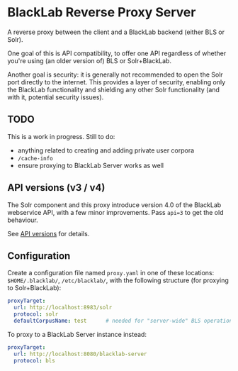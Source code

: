 # BlackLab Reverse Proxy Server

A reverse proxy between the client and a BlackLab backend (either BLS or Solr). 

One goal of this is API compatibility, to offer one API regardless of whether you're using (an older version of) BLS or Solr+BlackLab.

Another goal is security: it is generally not recommended to open the Solr port directly to the internet. This provides a layer of security, enabling only the BlackLab functionality and shielding any other Solr functionality (and with it, potential security issues).

## TODO

This is a work in progress. Still to do:

- anything related to creating and adding private user corpora
- `/cache-info`
- ensure proxying to BlackLab Server works as well

## API versions (v3 / v4)

The Solr component and this proxy introduce version 4.0 of the BlackLab webservice API, with a few minor improvements. Pass `api=3` to get the old behaviour.

See [API versions](https://inl.github.io/BlackLab/server/rest-api/api-versions.html) for details.


## Configuration

Create a configuration file named `proxy.yaml` in one of these locations: `$HOME/.blacklab/`, `/etc/blacklab/`, with 
the following structure (for proxying to Solr+BlackLab):

```yaml
proxyTarget:
  url: http://localhost:8983/solr
  protocol: solr
  defaultCorpusName: test      # needed for "server-wide" BLS operations (Solr request always needs a core)
```

To proxy to a BlackLab Server instance instead:

```yaml
proxyTarget:
  url: http://localhost:8080/blacklab-server
  protocol: bls
```
